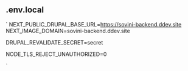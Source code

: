 ## .env.local

`
NEXT_PUBLIC_DRUPAL_BASE_URL=https://sovini-backend.ddev.site
NEXT_IMAGE_DOMAIN=sovini-backend.ddev.site

DRUPAL_REVALIDATE_SECRET=secret

NODE_TLS_REJECT_UNAUTHORIZED=0

`
